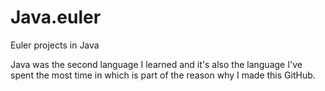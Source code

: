 # Java.euler
Euler projects in Java

Java was the second language I learned and it's also the language I've spent the most time in which is part of the reason why I made this GitHub. 

